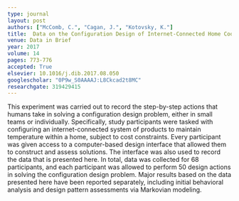 ```yaml
---
type: journal
layout: post
authors: ["McComb, C.", "Cagan, J.", "Kotovsky, K."]
title:  Data on the Configuration Design of Internet-Connected Home Cooling Systems by Engineering Students
venue: Data in Brief
year: 2017
volume: 14
pages: 773-776
accepted: True
elsevier: 10.1016/j.dib.2017.08.050
googlescholar: "0P9w_S0AAAAJ:L8Ckcad2t8MC"
researchgate: 319429415
---
```

This experiment was carried out to record the step-by-step actions that humans take in solving a configuration design problem, either in small teams or individually. Specifically, study participants were tasked with configuring an internet-connected system of products to maintain temperature within a home, subject to cost constraints. Every participant was given access to a computer-based design interface that allowed them to construct and assess solutions. The interface was also used to record the data that is presented here. In total, data was collected for 68 participants, and each participant was allowed to perform 50 design actions in solving the configuration design problem. Major results based on the data presented here have been reported separately, including initial behavioral analysis and design pattern assessments via Markovian modeling.
